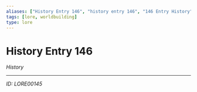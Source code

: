 ```yaml
---
aliases: ["History Entry 146", "history entry 146", "146 Entry History"]
tags: [lore, worldbuilding]
type: lore
---
```


# History Entry 146

*History*

---
*ID: LORE00145*